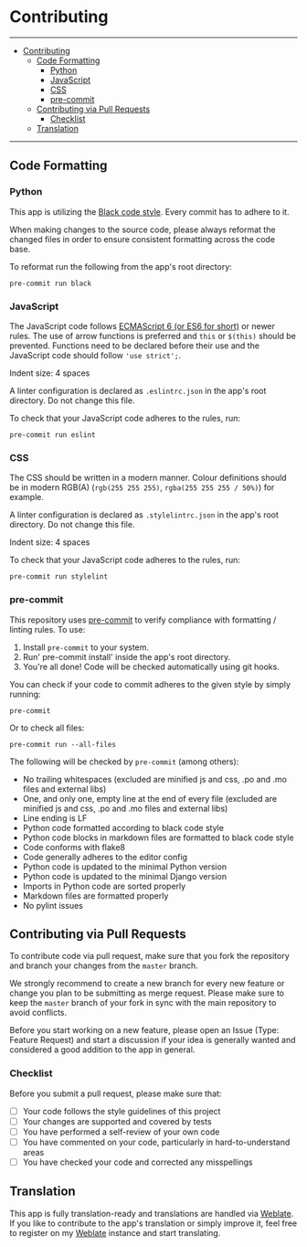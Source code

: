 # Contributing<a name="contributing"></a>

______________________________________________________________________

<!-- mdformat-toc start --slug=github --maxlevel=6 --minlevel=1 -->

- [Contributing](#contributing)
  - [Code Formatting](#code-formatting)
    - [Python](#python)
    - [JavaScript](#javascript)
    - [CSS](#css)
    - [pre-commit](#pre-commit)
  - [Contributing via Pull Requests](#contributing-via-pull-requests)
    - [Checklist](#checklist)
  - [Translation](#translation)

<!-- mdformat-toc end -->

______________________________________________________________________

## Code Formatting<a name="code-formatting"></a>

### Python<a name="python"></a>

This app is utilizing the [Black code style]. Every commit has to adhere to it.

When making changes to the source code, please always reformat the changed files in
order to ensure consistent formatting across the code base.

To reformat run the following from the app's root directory:

```shell
pre-commit run black
```

### JavaScript<a name="javascript"></a>

The JavaScript code follows [ECMAScript 6 (or ES6 for short)][ecmascript 6] or newer
rules. The use of arrow functions is preferred and `this` or `$(this)` should be
prevented. Functions need to be declared before their use and the JavaScript code
should follow `'use strict';`.

Indent size: 4 spaces

A linter configuration is declared as `.eslintrc.json` in the app's root directory.
Do not change this file.

To check that your JavaScript code adheres to the rules, run:

```shell
pre-commit run eslint
```

### CSS<a name="css"></a>

The CSS should be written in a modern manner. Colour definitions should be in
modern RGB(A) (`rgb(255 255 255)`, `rgba(255 255 255 / 50%)`) for example.

A linter configuration is declared as `.stylelintrc.json` in the app's root
directory. Do not change this file.

Indent size: 4 spaces

To check that your JavaScript code adheres to the rules, run:

```shell
pre-commit run stylelint
```

### pre-commit<a name="pre-commit"></a>

This repository uses [pre-commit] to verify compliance with formatting / linting rules.
To use:

1. Install `pre-commit` to your system.
1. Run' pre-commit install' inside the app's root directory.
1. You're all done! Code will be checked automatically using git hooks.

You can check if your code to commit adheres to the given style by simply running:

```shell script
pre-commit
```

Or to check all files:

```shell script
pre-commit run --all-files
```

The following will be checked by `pre-commit` (among others):

- No trailing whitespaces (excluded are minified js and css, .po and .mo files and
  external libs)
- One, and only one, empty line at the end of every file (excluded are minified js
  and css, .po and .mo files and external libs)
- Line ending is LF
- Python code formatted according to black code style
- Python code blocks in markdown files are formatted to black code style
- Code conforms with flake8
- Code generally adheres to the editor config
- Python code is updated to the minimal Python version
- Python code is updated to the minimal Django version
- Imports in Python code are sorted properly
- Markdown files are formatted properly
- No pylint issues

## Contributing via Pull Requests<a name="contributing-via-pull-requests"></a>

To contribute code via pull request, make sure that you fork the repository and
branch your changes from the `master` branch.

We strongly recommend to create a new branch for every new feature or change you
plan to be submitting as merge request. Please make sure to keep the `master` branch of
your fork in sync with the main repository to avoid conflicts.

Before you start working on a new feature, please open an Issue (Type: Feature
Request) and start a discussion if your idea is generally wanted and considered a
good addition to the app in general.

### Checklist<a name="checklist"></a>

Before you submit a pull request, please make sure that:

- [ ] Your code follows the style guidelines of this project
- [ ] Your changes are supported and covered by tests
- [ ] You have performed a self-review of your own code
- [ ] You have commented on your code, particularly in hard-to-understand areas
- [ ] You have checked your code and corrected any misspellings

## Translation<a name="translation"></a>

This app is fully translation-ready and translations are handled via [Weblate]. If
you like to contribute to the app's translation or simply improve it, feel free to
register on my [Weblate] instance and start translating.

<!-- Links -->

[black code style]: https://black.readthedocs.io/en/latest/l "Black Code Style"
[ecmascript 6]: https://www.w3schools.com/js/js_es6.asp "JavaScript ECMAScript 6"
[pre-commit]: https://github.com/pre-commit/pre-commit "pre-commit"
[weblate]: https://weblate.ppfeufer.de/ "Weblate"
